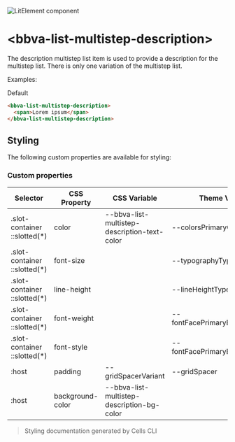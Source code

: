 ![LitElement component](https://img.shields.io/badge/litElement-component-blue.svg)

# \<bbva-list-multistep-description>

The description multistep list item is used to provide a description for the multistep list. There is only one variation of the multistep list.

Examples:

Default

```html
<bbva-list-multistep-description>
  <span>Lorem ipsum</span>
</bbva-list-multistep-description>
```

## Styling

The following custom properties are available for styling:

### Custom properties

| Selector                      | CSS Property     | CSS Variable                                 | Theme Variable                  | Foundations/Fallback                        |
| ----------------------------- | ---------------- | -------------------------------------------- | ------------------------------- | ------------------------------------------- |
| .slot-container ::slotted(\*) | color            | --bbva-list-multistep-description-text-color | --colorsPrimaryCoreLightened    | foundations.colors.primaryCoreLightened     |
| .slot-container ::slotted(\*) | font-size        |                                              | --typographyTypeSmall           | foundations.typography.typeSmall            |
| .slot-container ::slotted(\*) | line-height      |                                              | --lineHeightTypeSmall           | foundations.lineHeight.typeSmall            |
| .slot-container ::slotted(\*) | font-weight      |                                              | --fontFacePrimaryBookFontWeight | foundations.fontFacePrimary.book.fontWeight |
| .slot-container ::slotted(\*) | font-style       |                                              | --fontFacePrimaryBookFontStyle  | foundations.fontFacePrimary.book.fontStyle  |
| :host                         | padding          | --gridSpacerVariant                          | --gridSpacer                    | foundations.grid.spacer                     |
| :host                         | background-color | --bbva-list-multistep-description-bg-color   |                                 | transparent                                 |

> Styling documentation generated by Cells CLI
